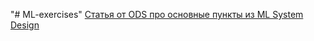 "# ML-exercises"  [Статья от ODS про основные пункты из ML System Design](https://habr.com/ru/companies/ods/articles/698698/)

